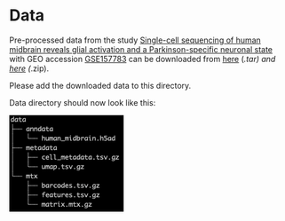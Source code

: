 # Data
Pre-processed data from the study [Single-cell sequencing of human midbrain reveals glial activation and a Parkinson-specific neuronal state](https://academic.oup.com/brain/article/145/3/964/6469020) with GEO accession [GSE157783](https://www.ncbi.nlm.nih.gov/geo/query/acc.cgi?acc=GSE157783) can be downloaded from [here](https://drive.google.com/file/d/16MlcikEfhEjUwo79F2cl8VdtK9UoCWZV/view?usp=sharing) (*.tar) and [here](https://drive.google.com/file/d/1hXjREX_AVUeSGeXXjaCVz8umFdr3S4SZ/view?usp=sharing) (*.zip).

Please add the downloaded data to this directory.

Data directory should now look like this:

![data tree](https://github.com/Bionett/comparative_single-cell_workshop/blob/main/docsrc/data_file_tree.png?raw=true) 
